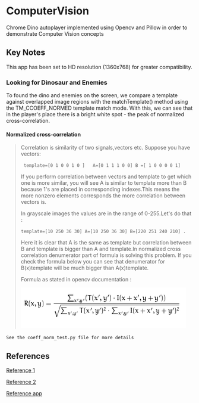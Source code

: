 # ComputerVision

Chrome Dino autoplayer implemented using Opencv and Pillow in order to demonstrate Computer Vision concepts

## Key Notes

This app has been set to HD resolution  (1360x768) for greater compatibility.

### Looking for Dinosaur and Enemies

To found the dino and enemies on the screen, we compare a template against overlapped image regions with the matchTemplate() method using the TM_CCOEFF_NORMED template match mode. With this, we can see that in the player's place there is a bright white spot - the peak of normalized cross-correlation.

#### Normalized cross-correlation

> Correlation is similarity of two signals,vectors etc. Suppose you have vectors:
> 
> ```
>  template=[0 1 0 0 1 0 ]   A=[0 1 1 1 0 0] B =[ 1 0 0 0 0 1]  
> ```
> 
> If you perform correlation between vectors and template to get which one is more similar, you will see A is similar to template more than B because 1's are placed in corresponding indexes.This means the more nonzero elements corresponds the more correlation between vectors is.
> 
> In grayscale images the values are in the range of 0-255.Let's do that :
> 
> ```
> template=[10 250 36 30] A=[10 250 36 30] B=[220 251 240 210] .
> ```
> 
> Here it is clear that A is the same as template but correlation between B and template is bigger than A and template.In normalized cross correlation denumerator part of formula is solving this problem. If you check the formula below you can see that denumerator for B(x)template will be much bigger than A(x)template.
> 
> Formula as stated in opencv documentation :
>
> ![TM_CCOEFF_NORMED](<https://github.com/willkennedyo/ComputerVision/blob/Master/TM_CCOEFF_NORMED.png?raw=true>)

```
See the coeff_norm_test.py file for more details
```

## References

[Reference 1](<https://stackoverflow.com/a/28540675>)

[Reference 2](<https://v-hramchenko.medium.com/normalized-cross-correlation-with-alpha-masked-templates-for-object-detection-c5eb76b16479>)

[Reference app](<https://www.youtube.com/watch?v=mIojvoMRerU&ab_channel=AmritAryal>)